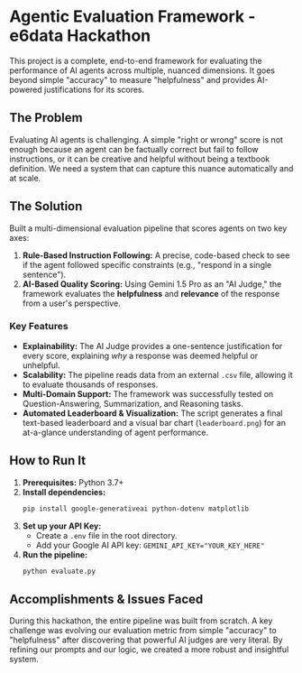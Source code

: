# Agentic Evaluation Framework - e6data Hackathon

This project is a complete, end-to-end framework for evaluating the performance of AI agents across multiple, nuanced dimensions. It goes beyond simple "accuracy" to measure "helpfulness" and provides AI-powered justifications for its scores.

## The Problem
Evaluating AI agents is challenging. A simple "right or wrong" score is not enough because an agent can be factually correct but fail to follow instructions, or it can be creative and helpful without being a textbook definition. We need a system that can capture this nuance automatically and at scale.

## The Solution
Built a multi-dimensional evaluation pipeline that scores agents on two key axes:
1.  **Rule-Based Instruction Following:** A precise, code-based check to see if the agent followed specific constraints (e.g., "respond in a single sentence").
2.  **AI-Based Quality Scoring:** Using Gemini 1.5 Pro as an "AI Judge," the framework evaluates the **helpfulness** and **relevance** of the response from a user's perspective.

### Key Features
*   **Explainability:** The AI Judge provides a one-sentence justification for every score, explaining *why* a response was deemed helpful or unhelpful.
*   **Scalability:** The pipeline reads data from an external `.csv` file, allowing it to evaluate thousands of responses.
*   **Multi-Domain Support:** The framework was successfully tested on Question-Answering, Summarization, and Reasoning tasks.
*   **Automated Leaderboard & Visualization:** The script generates a final text-based leaderboard and a visual bar chart (`leaderboard.png`) for an at-a-glance understanding of agent performance.

## How to Run It
1.  **Prerequisites:** Python 3.7+
2.  **Install dependencies:**
    ```bash
    pip install google-generativeai python-dotenv matplotlib
    ```
3.  **Set up your API Key:**
    *   Create a `.env` file in the root directory.
    *   Add your Google AI API key: `GEMINI_API_KEY="YOUR_KEY_HERE"`
4.  **Run the pipeline:**
    ```bash
    python evaluate.py
    ```

## Accomplishments & Issues Faced
During this hackathon, the entire pipeline was built from scratch. A key challenge was evolving our evaluation metric from simple "accuracy" to "helpfulness" after discovering that powerful AI judges are very literal. By refining our prompts and our logic, we created a more robust and insightful system.